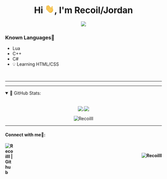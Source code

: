 <h1 align="center">Hi <img src="https://raw.githubusercontent.com/ABSphreak/ABSphreak/master/gifs/Hi.gif" width="30px">, I'm Recoil/Jordan</h1>
<p align="center">
  <a href="https://github.com/Ratheshan03/readme-typing-svg"><img src="https://readme-typing-svg.herokuapp.com?lines=Computer+Science+Undergraduate;Full+Stack+Software+Developer;DS%20|%20AI%20|%20ML%20Enthusiast;Aspiring+Learner&center=true&width=500&height=50"></a>
</p>

<h3>Known Languages🧑</h3>

- Lua
- C++
- C#
- 💡 Learning HTML/CSS
<br>

---
---

<details open="">
<summary>
 📔 GitHub Stats:
</summary>
<br>
<p align="center">
  <a href="https://github.com/Recoilll">
    <img align="center"  height="175px" src="https://github-readme-stats.vercel.app/api?username=Recoilll&show_icons=true&hide_border=true&title_color=94b4a4&amp&icon_color=FFFFFF&amp&text_color=FFFFFF&amp&bg_color=000000&count_private=true&include_all_commits=true"/>
  </a>
  <a href="https://github.com/Recoilll">
    <img align="center" height="175px"  src="https://github-readme-stats.vercel.app/api/top-langs/?username=Recoilll&text_color=FFFFFF&bg_color=000000&title_color=94b4a4&langs_count=15&layout=compact&hide_border=true" />
  </a>
</p>
  <p align="center"><img align="center" src="https://github-readme-streak-stats.herokuapp.com/?user=Recoilll&text_color=FFFFFF&bg_color=000000&title_color=94b4a4&langs_count=15&layout=compact&hide_border=true" alt="Recoilll" /></p>
</details>

---

<h4> Connect with me🤝: <h4>
  </hr>
   <a href="https://github.com/Recoilll">
    <img align="left" alt="Recoilll | Github" width="26px" src="https://www.vectorlogo.zone/logos/github/github-tile.svg" />
  </a>
  <br>
  
<p align="right" > <img src="https://komarev.com/ghpvc/?username=Recoilll&label=Profile%20views&color=0e75b6&style=flat" alt="Recoilll" /> </p>